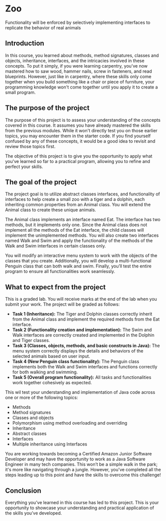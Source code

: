 # Zoo
Functionality will be enforced by selectively implementing interfaces to replicate the behavior of real animals

## Introduction
In this course, you learned about methods, method signatures, classes and objects, inheritance, interfaces, and the intricacies involved in these concepts. To put it simply, if you were learning carpentry, you've now mastered how to saw wood, hammer nails, screw in fasteners, and read blueprints. However, just like in carpentry, where these skills only come together when you build something like a chair or piece of furniture, your programming knowledge won't come together until you apply it to create a small program.

## The purpose of the project
The purpose of this project is to assess your understanding of the concepts covered in this course. It assumes you have already mastered the skills from the previous modules. While it won't directly test you on those earlier topics, you may encounter them in the starter code. If you find yourself confused by any of these concepts, it would be a good idea to revisit and review those topics first.

The objective of this project is to give you the opportunity to apply what you've learned so far to a practical program, allowing you to refine and perfect your skills.

## The goal of the project
The project goal is to utilize abstract classes interfaces, and functionality of interfaces to help create a small zoo with a tiger and a dolphin, each inheriting common properties from an Animal class. You will extend the Animal class to create these unique animals.  

The Animal class implements an interface named Eat. The interface has two methods, but it implements only one. Since the Animal class does not implement all the methods of the Eat interface, the child classes will implement the unimplemented methods. You will also create two interfaces named Walk and Swim and apply the functionality of the methods of the Walk and Swim interfaces in certain classes only.   

You will modify an interactive menu system to work with the objects of the classes that you create. Additionally, you will develop a multi-functional Penguin class that can both walk and swim. Finally, you’ll test the entire program to ensure all functionalities work seamlessly.

## What to expect from the project
This is a graded lab. You will receive marks at the end of the lab when you submit your work. The project will be graded as follows:

- **Task 1 (Inheritance):** The Tiger and Dolphin classes correctly inherit from the Animal class and implement the required methods from the Eat interface.
- **Task 2 (Functionality creation and implementation):** The Swim and Walk interfaces are correctly created and implemented in the Dolphin and Tiger classes.
- **Task 3 (Classes, objects, methods, and basic constructs in  Java):** The menu system correctly displays the details and behaviors of the selected animals based on user input.
- **Task 4 (New Penguin class functionality):** The Penguin class implements both the Walk and Swim interfaces and functions correctly for both walking and swimming.
- **Task 5 (Overall program functionality):** All tasks and functionalities work together cohesively as expected.

This wil test your understanding and implementation of Java code across one or more of the following topics:
- Methods
- Method signatures
- Classes and objects
- Polymorphism using method overloading and overriding
- Inheritance
- Abstract classes
- Interfaces
- Multiple inheritance using Interfaces

You are working towards becoming a Certified Amazon Junior Software Developer and may have the opportunity to work as a Java Software Engineer in many tech companies. This won’t be a simple walk in the park; it's more like navigating through a jungle. However, you've completed all the steps leading up to this point and have the skills to overcome this challenge! 

## Conclusion
Everything you’ve learned in this course has led to this project. This is your opportunity to showcase your understanding and practical application of the skills you’ve developed. 
